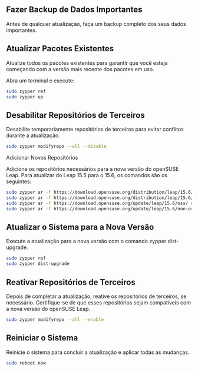 ## Fazer Backup de Dados Importantes

Antes de qualquer atualização, faça um backup completo dos seus dados importantes.

## Atualizar Pacotes Existentes

Atualize todos os pacotes existentes para garantir que você esteja começando com a versão mais recente dos pacotes em uso.

Abra um terminal e execute:

```bash
sudo zypper ref
sudo zypper up
```

## Desabilitar Repositórios de Terceiros

Desabilite temporariamente repositórios de terceiros para evitar conflitos durante a atualização.

```bash
sudo zypper modifyrepo --all --disable
```
Adicionar Novos Repositórios

Adicione os repositórios necessários para a nova versão do openSUSE Leap. Para atualizar do Leap 15.5 para o 15.6, os comandos são os seguintes:
```bash
sudo zypper ar -f https://download.opensuse.org/distribution/leap/15.6/repo/oss/ repo-oss-15.6
sudo zypper ar -f https://download.opensuse.org/distribution/leap/15.6/repo/non-oss/ repo-non-oss-15.6
sudo zypper ar -f https://download.opensuse.org/update/leap/15.6/oss/ repo-update-oss-15.6
sudo zypper ar -f https://download.opensuse.org/update/leap/15.6/non-oss/ repo-update-non-oss-15.6
```
## Atualizar o Sistema para a Nova Versão

Execute a atualização para a nova versão com o comando zypper dist-upgrade.
```bash
sudo zypper ref
sudo zypper dist-upgrade
```

## Reativar Repositórios de Terceiros

Depois de completar a atualização, reative os repositórios de terceiros, se necessário. Certifique-se de que esses repositórios sejam compatíveis com a nova versão do openSUSE Leap.

```bash
sudo zypper modifyrepo --all --enable   
```

## Reiniciar o Sistema

Reinicie o sistema para concluir a atualização e aplicar todas as mudanças.
```bash
sudo reboot now
```


